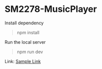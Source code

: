 # SM2278-MusicPlayer
Install dependency  
>npm install

Run the local server  
>npm run dev

Link:
[Sample Link](https://glanceman.github.io/EnhancedMusicPlayer/public/index.html)

